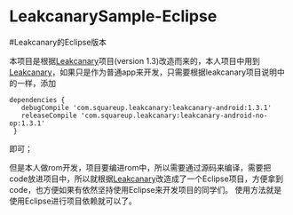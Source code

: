 # LeakcanarySample-Eclipse
#Leakcanary的Eclipse版本

本项目是根据[Leakcanary](https://github.com/square/leakcanary)项目(version 1.3)改造而来的，本人项目中用到[Leakcanary](https://github.com/square/leakcanary)，如果只是作为普通app来开发，只需要根据leakcanary项目说明中的一样，添加
```
dependencies {
   debugCompile 'com.squareup.leakcanary:leakcanary-android:1.3.1'
   releaseCompile 'com.squareup.leakcanary:leakcanary-android-no-op:1.3.1'
 }
```
即可；

但是本人做rom开发，项目要编进rom中，所以需要通过源码来编译，需要把code放进项目中，所以就根据[Leakcanary](https://github.com/square/leakcanary)改造成了一个Eclipse项目，方便拿到code，也方便如果有依然坚持使用Eclipse来开发项目的同学们。
使用方法就是使用Eclipse进行项目依赖就可以了。
